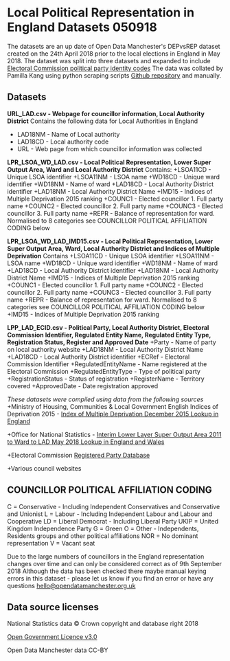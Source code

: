 # Local Political Representation in England Datasets 050918

The datasets are an up date of Open Data Manchester's DEPvsREP dataset created on the 24th April 2018 prior to the local elections in England in May 2018.
The dataset was split into three datasets and expanded to include [Electoral Commission political party identity codes](http://search.electoralcommission.org.uk)
The data was collated by Pamilla Kang using python scraping scripts [Github repository](https://github.com/pkkang/Deprivation-in-England) and manually.

## Datasets
**URL_LAD.csv - Webpage for councillor information, Local Authority District**
Contains the following data for Local Authorities in England
+ LAD18NM - Name of Local authority
+ LAD18CD - Local authority code
+ URL - Web page from which councillor information was collected

**LPR_LSOA_WD_LAD.csv - Local Political Representation, Lower Super Output Area, Ward and Local Authority District**
Contains:
+LSOA11CD - Unique LSOA identifier
+LSOA11NM - LSOA name
+WD18CD - Unique ward identifier
+WD18NM - Name of ward
+LAD18CD - Local Authority District identifier
+LAD18NM - Local Authority District Name
+IMD15 - Indices of Multiple Deprivation 2015 ranking
+COUNC1 - Elected councillor 1. Full party name
+COUNC2 - Elected councillor 2. Full party name
+COUNC3 - Elected councillor 3. Full party name
+REPR - Balance of representation for ward. Normalised to 8 categories see COUNCILLOR POLITICAL AFFILIATION CODING below

**LPR_LSOA_WD_LAD_IMD15.csv - Local Political Representation, Lower Super Output Area, Ward, Local Authority District and Indices of Multiple Deprivation**
Contains
+LSOA11CD - Unique LSOA identifier
+LSOA11NM - LSOA name
+WD18CD - Unique ward identifier
+WD18NM - Name of ward
+LAD18CD - Local Authority District identifier
+LAD18NM - Local Authority District Name
+IMD15 - Indices of Multiple Deprivation 2015 ranking
+COUNC1 - Elected councillor 1. Full party name
+COUNC2 - Elected councillor 2. Full party name
+COUNC3 - Elected councillor 3. Full party name
+REPR - Balance of representation for ward. Normalised to 8 categories see COUNCILLOR POLITICAL AFFILIATION CODING below
+IMD15 - Indices of Multiple Deprivation 2015 ranking

**LPP_LAD_ECID.csv - Political Party, Local Authority District, Electoral Commission Identifier, Regulated Entity Name, Regulated Entity Type, Registration Status, Register and Approved Date**
+Party - Name of party on local authority website
+LAD18NM - Local Authority District Name
+LAD18CD - Local Authority District identifier
+ECRef - Electoral Commission Identifier
+RegulatedEntityName - Name registered at the Electoral Commission
+RegulatedEntityType - Type of political party
+RegistrationStatus - Status of registration
+RegisterName - Territory covered
+ApprovedDate - Date registration approved

*These datasets were compiled using data from the following sources*
+Ministry of Housing, Communities & Local Government English Indices of Deprivation 2015 - [Index of Multiple Deprivation December 2015 Lookup in England](https://data.gov.uk/dataset/index-of-multiple-deprivation-december-2015-lookup-in-england)

+Office for National Statistics - [Interim Lower Layer Super Output Area 2011 to Ward to LAD May 2018 Lookup in England and Wales](http://geoportal.statistics.gov.uk/datasets/interim-lower-layer-super-output-area-2011-to-ward-to-lad-may-2018-lookup-in-england-and-wales)

+Electoral Commission [Registered Party Database](http://search.electoralcommission.org.uk/Search/Registrations?currentPage=1&rows=10&sort=RegulatedEntityName&order=asc&et=pp&et=ppm&et=tp&register=gb&register=ni&register=none&regStatus=registered&optCols=CampaigningName&optCols=EntityStatusName&optCols=ReferendumName&optCols=DesignationStatusName&optCols=CompanyRegistrationNumber&optCols=FieldingCandidatesInEngland&optCols=FieldingCandidatesInScotland&optCols=FieldingCandidatesInWales&optCols=FieldingCandidatesInEurope&optCols=FieldingCandidatesMinorParty&optCols=ReferendumOutcome)

+Various council websites

## COUNCILLOR POLITICAL AFFILIATION CODING
C = Conservative - Including Independent Conservatives and Conservative and Unionist
L = Labour - Including Independent Labour and Labour and Cooperative
LD = Liberal Democrat - Including Liberal Party
UKIP = United Kingdom Independence Party
G = Green
O = Other - Independents, Residents groups and other political affiliations
NOR = No dominant representation
V = Vacant seat

Due to the large numbers of councillors in the England representation changes over time and can only be considered correct as of 9th September 2018
Although the data has been checked there maybe manual keying errors in this dataset - please let us know if you find an error or have any questions hello@opendatamanchester.org.uk

## Data source licenses
National Statistics data © Crown copyright and database right 2018

[Open Government Licence v3.0](https://www.nationalarchives.gov.uk/doc/open-government-licence/version/3/)

Open Data Manchester data CC-BY
